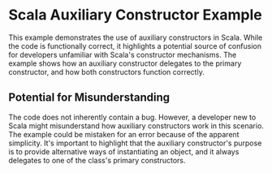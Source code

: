 # Scala Auxiliary Constructor Example

This example demonstrates the use of auxiliary constructors in Scala.  While the code is functionally correct, it highlights a potential source of confusion for developers unfamiliar with Scala's constructor mechanisms.  The example shows how an auxiliary constructor delegates to the primary constructor, and how both constructors function correctly.

## Potential for Misunderstanding

The code does not inherently contain a bug. However, a developer new to Scala might misunderstand how auxiliary constructors work in this scenario.  The example could be mistaken for an error because of the apparent simplicity.  It's important to highlight that the auxiliary constructor's purpose is to provide alternative ways of instantiating an object, and it always delegates to one of the class's primary constructors. 
